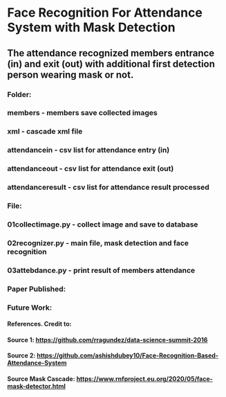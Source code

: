 # Face Recognition For Attendance System with Mask Detection
## The attendance recognized members entrance (in) and exit (out) with additional first detection person wearing mask or not.


### Folder:
### members - members save collected images
### xml - cascade xml file
### attendancein - csv list for attendance entry (in)
### attendanceout - csv list for attendance exit (out)
### attendanceresult - csv list for attendance result processed

### File:
### 01collectimage.py - collect image and save to database
### 02recognizer.py - main file, mask detection and face recognition
### 03attebdance.py - print result of members attendance


### Paper Published:


### Future Work:


#### References. Credit to: 
#### Source 1: https://github.com/rragundez/data-science-summit-2016
#### Source 2: https://github.com/ashishdubey10/Face-Recognition-Based-Attendance-System
#### Source Mask Cascade: https://www.rnfproject.eu.org/2020/05/face-mask-detector.html


 

